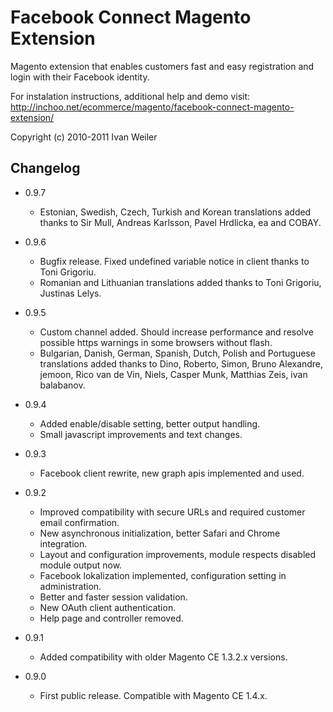 Facebook Connect Magento Extension
==================================

Magento extension that enables customers fast and easy registration and login with their Facebook identity.

For instalation instructions, additional help and demo visit:  
<http://inchoo.net/ecommerce/magento/facebook-connect-magento-extension/>

Copyright (c) 2010-2011 Ivan Weiler

Changelog
---------
* 0.9.7

  * Estonian, Swedish, Czech, Turkish and Korean translations added thanks to Sir Mull, Andreas Karlsson, Pavel Hrdlicka, ea and COBAY.
  
* 0.9.6

  * Bugfix release. Fixed undefined variable notice in client thanks to Toni Grigoriu.
  * Romanian and Lithuanian translations added thanks to Toni Grigoriu, Justinas Lelys.

* 0.9.5

  * Custom channel added. Should increase performance and resolve possible https warnings in some browsers without flash.
  * Bulgarian, Danish, German, Spanish, Dutch, Polish and Portuguese translations added thanks to Dino, Roberto, Simon, Bruno Alexandre, jemoon, Rico van de Vin, Niels, Casper Munk, Matthias Zeis, ivan balabanov.

* 0.9.4

  * Added enable/disable setting, better output handling.
  * Small javascript improvements and text changes.

* 0.9.3
  
  * Facebook client rewrite, new graph apis implemented and used.

* 0.9.2

  * Improved compatibility with secure URLs and required customer email confirmation.
  * New asynchronous initialization, better Safari and Chrome integration.
  * Layout and configuration improvements, module respects disabled module output now.
  * Facebook lokalization implemented, configuration setting in administration.
  * Better and faster session validation.
  * New OAuth client authentication.
  * Help page and controller removed.

* 0.9.1

  * Added compatibility with older Magento CE 1.3.2.x versions.
 
* 0.9.0

  * First public release. Compatible with Magento CE 1.4.x.
